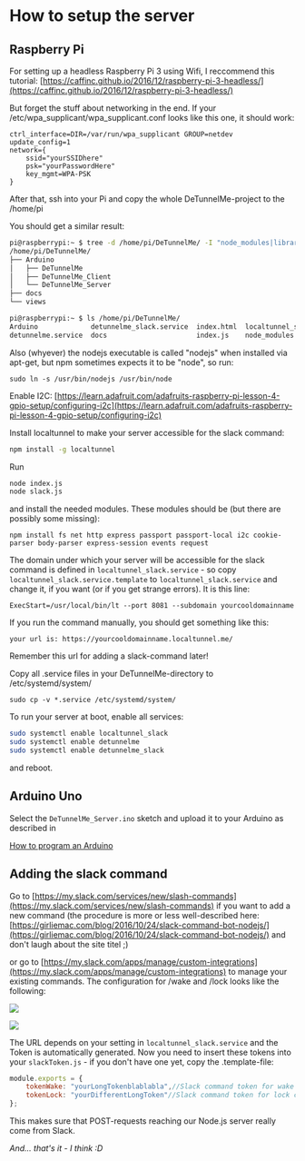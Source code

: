 # How to setup the server

## Raspberry Pi

For setting up a headless Raspberry Pi 3 using Wifi, I reccommend this tutorial: [https://caffinc.github.io/2016/12/raspberry-pi-3-headless/](https://caffinc.github.io/2016/12/raspberry-pi-3-headless/)

But forget the stuff about networking in the end. If your /etc/wpa_supplicant/wpa_supplicant.conf looks like this one, it should work:

```
ctrl_interface=DIR=/var/run/wpa_supplicant GROUP=netdev
update_config=1
network={
    ssid="yourSSIDhere"
    psk="yourPasswordHere"
    key_mgmt=WPA-PSK
}
```

After that, ssh into your Pi and copy the whole DeTunnelMe-project to the /home/pi

You should get a similar result:

```bash
pi@raspberrypi:~ $ tree -d /home/pi/DeTunnelMe/ -I "node_modules|libraries"
/home/pi/DeTunnelMe/
├── Arduino
│   ├── DeTunnelMe
│   ├── DeTunnelMe_Client
│   └── DeTunnelMe_Server
├── docs
└── views
```

```bash
pi@raspberrypi:~ $ ls /home/pi/DeTunnelMe/
Arduino             detunnelme_slack.service  index.html  localtunnel_slack.service  slack.js
detunnelme.service  docs                      index.js    node_modules               views
```

Also (whyever) the nodejs executable is called "nodejs" when installed via apt-get, but npm sometimes expects it to be "node", so run:

`sudo ln -s /usr/bin/nodejs /usr/bin/node`

Enable I2C: [https://learn.adafruit.com/adafruits-raspberry-pi-lesson-4-gpio-setup/configuring-i2c](https://learn.adafruit.com/adafruits-raspberry-pi-lesson-4-gpio-setup/configuring-i2c)

Install localtunnel to make your server accessible for the slack command:

```bash
npm install -g localtunnel
```

Run 

```bash
node index.js
node slack.js
```

and install the needed modules. These modules should be (but there are possibly some missing):

`npm install fs net http express passport passport-local i2c cookie-parser body-parser express-session events request`

The domain under which your server will be accessible for the slack command is defined in `localtunnel_slack.service` - so copy `localtunnel_slack.service.template` to `localtunnel_slack.service` and change it, if you want (or if you get strange errors). It is this line:

`ExecStart=/usr/local/bin/lt --port 8081 --subdomain yourcooldomainname`

If you run the command manually, you should get something like this:

`your url is: https://yourcooldomainname.localtunnel.me/`

Remember this url for adding a slack-command later!

Copy all .service files in your DeTunnelMe-directory to /etc/systemd/system/

`sudo cp -v *.service /etc/systemd/system/`

To run your server at boot, enable all services:

```bash
sudo systemctl enable localtunnel_slack
sudo systemctl enable detunnelme
sudo systemctl enable detunnelme_slack
```

and reboot. 

## Arduino Uno

Select the `DeTunnelMe_Server.ino` sketch and upload it to your Arduino as described in 

[How to program an Arduino](./How-to-program-an-Arduino.md)

## Adding the slack command

Go to [https://my.slack.com/services/new/slash-commands](https://my.slack.com/services/new/slash-commands) if you want to add a new command (the procedure is more or less well-described here: [https://girliemac.com/blog/2016/10/24/slack-command-bot-nodejs/](https://girliemac.com/blog/2016/10/24/slack-command-bot-nodejs/) and don't laugh about the site titel ;)

or go to [https://my.slack.com/apps/manage/custom-integrations](https://my.slack.com/apps/manage/custom-integrations) to manage your existing commands. The configuration for /wake and /lock looks like the following:

![](./wake.png)

![](./lock.png)

The URL depends on your setting in `localtunnel_slack.service` and the Token is automatically generated. Now you need to insert these tokens into your `slackToken.js` - if you don't have one yet, copy the .template-file:

```javascript
module.exports = {
    tokenWake: "yourLongTokenblablabla",//Slack command token for wake command
    tokenLock: "yourDifferentLongToken"//Slack command token for lock command
};
```

This makes sure that POST-requests reaching our Node.js server really come from Slack.

*And... that's it - I think :D*